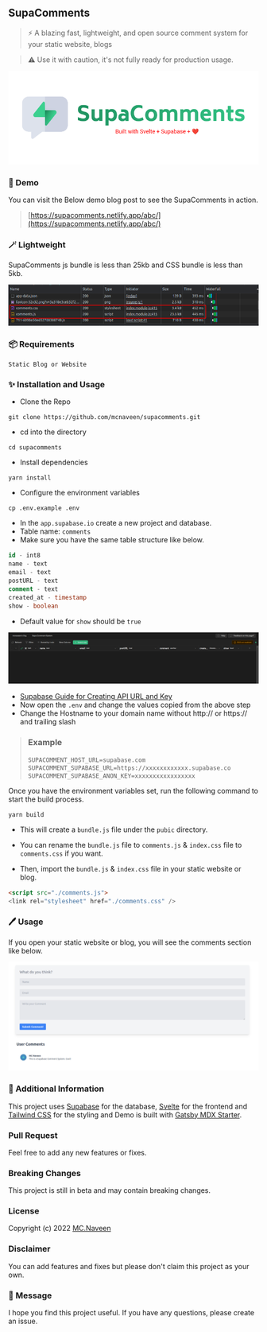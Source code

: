 ## SupaComments

> :zap: A blazing fast, lightweight, and open source comment system for your static website, blogs

> :warning: Use it with caution, it's not fully ready for production usage.

![SupaComments](./images/cover.png)

### :rocket: Demo

You can visit the Below demo blog post to see the SupaComments in action.

> [https://supacomments.netlify.app/abc/](https://supacomments.netlify.app/abc/)

### :magic_wand: Lightweight

SupaComments js bundle is less than 25kb and CSS bundle is less than 5kb.

![SupaComments](./images/lightweight.png)

### :package: Requirements

```
Static Blog or Website
```

### :sparkles: Installation and Usage

- Clone the Repo

```
git clone https://github.com/mcnaveen/supacomments.git
```

- cd into the directory

```
cd supacomments
```

- Install dependencies

```
yarn install
```

- Configure the environment variables

```
cp .env.example .env
```

- In the `app.supabase.io` create a new project and database.
- Table name: `comments`
- Make sure you have the same table structure like below.

```sql
id - int8
name - text
email - text
postURL - text
comment - text
created_at - timestamp
show - boolean
```

- Default value for `show` should be `true`

![Table Structure](./images/db.png)

- [Supabase Guide for Creating API URL and Key](https://supabase.com/docs/guides/api#api-url-and-keys)
- Now open the `.env` and change the values copied from the above step
- Change the Hostname to your domain name without http:// or https:// and trailing slash

> ### Example
>
> ```
> SUPACOMMENT_HOST_URL=supabase.com
> SUPACOMMENT_SUPABASE_URL=https://xxxxxxxxxxxx.supabase.co
> SUPACOMMENT_SUPABASE_ANON_KEY=xxxxxxxxxxxxxxxxx
> ```

Once you have the environment variables set, run the following command to start the build process.

```
yarn build
```

- This will create a `bundle.js` file under the `pubic` directory.


- You can rename the `bundle.js` file to `comments.js` & `index.css` file to `comments.css` if you want.

- Then, import the `bundle.js` & `index.css` file in your static website or blog.


```html
<script src="./comments.js">
<link rel="stylesheet" href="./comments.css" />
```

### :pen: Usage

If you open your static website or blog, you will see the comments section like below.

![Comments Example](./images/comments.png)


### :pray: Additional Information

This project uses [Supabase](https://supabase.com) for the database, [Svelte](https://svelte.dev/) for the frontend and [Tailwind CSS](https://tailwindcss.com/) for the styling and Demo is built with [Gatsby MDX Starter](https://github.com/mcnaveen/gatsby-mdx-starter-blog).


### Pull Request
Feel free to add any new features or fixes.

### Breaking Changes
This project is still in beta and may contain breaking changes.

### License

Copyright (c) 2022 [MC.Naveen](https://mcnaveen.com/)


### Disclaimer

You can add features and fixes but please don't claim this project as your own.

### :green_heart: Message

I hope you find this project useful. If you have any questions, please create an issue.